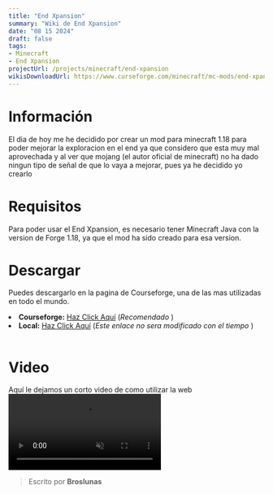 ```yaml
---
title: "End Xpansion"
summary: "Wiki de End Xpansion"
date: "08 15 2024"
draft: false
tags:
- Minecraft
- End Xpansion
projectUrl: /projects/minecraft/end-xpansion
wikisDownloadUrl: https://www.curseforge.com/minecraft/mc-mods/end-xpansion
---
```


# Información
El dia de hoy me he decidido por crear un mod para minecraft 1.18 para poder mejorar la exploracion en el end ya que considero que esta muy mal aprovechada y al ver que mojang (el autor oficial de minecraft) no ha dado ningun tipo de señal de que lo vaya a mejorar, pues ya he decidido yo crearlo

# Requisitos
Para poder usar el End Xpansion, es necesario tener Minecraft Java con la version de Forge 1.18, ya que el mod ha sido creado para esa version.

# Descargar
Puedes descargarlo en la pagina de Courseforge, una de las mas utilizadas en todo el mundo.
<li><b>Courseforge:</b> <a href="https://www.curseforge.com/minecraft/mc-mods/end-xpansion">Haz Click Aquí</a> (<i>Recomendado</i> )</li>
<li><b>Local:</b> <a href="/downloads/minecraft/mods/end-xpansion/End+Xpansion+1.18+v1.0.6.jar">Haz Click Aquí</a> (<i>Este enlace no sera modificado con el tiempo</i> )</li> <br>

# Video
Aquí le dejamos un corto video de como utilizar la web
<video class="container video" controls muted>
    <source src="https://assets.broslunas.com/minecraft/end-xpansion.mp4" type="video/mp4">
</video>




> Escrito por **Broslunas**